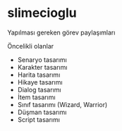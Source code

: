 # slimecioglu

Yapılması gereken görev paylaşımları

Öncelikli olanlar
- Senaryo tasarımı 
- Karakter tasarımı
- Harita tasarımı
- Hikaye tasarımı
- Dialog tasarımı 
- İtem tasarımı
- Sınıf tasarımı (Wizard, Warrior)
- Düşman tasarımı
- Script tasarımı 
